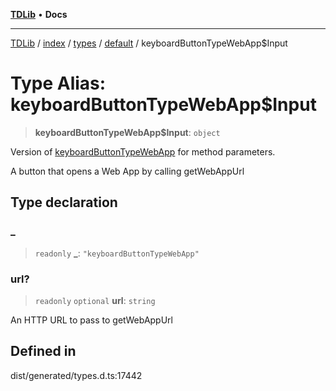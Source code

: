 [**TDLib**](../../../../../../README.md) • **Docs**

***

[TDLib](../../../../../../modules.md) / [index](../../../../../README.md) / [types](../../../README.md) / [default](../README.md) / keyboardButtonTypeWebApp$Input

# Type Alias: keyboardButtonTypeWebApp$Input

> **keyboardButtonTypeWebApp$Input**: `object`

Version of [keyboardButtonTypeWebApp](keyboardButtonTypeWebApp.md) for method parameters.

A button that opens a Web App by calling getWebAppUrl

## Type declaration

### \_

> `readonly` **\_**: `"keyboardButtonTypeWebApp"`

### url?

> `readonly` `optional` **url**: `string`

An HTTP URL to pass to getWebAppUrl

## Defined in

dist/generated/types.d.ts:17442
